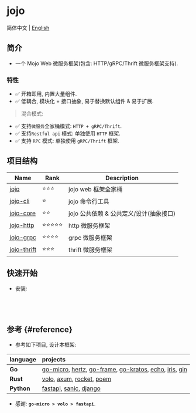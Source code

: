 # jojo

简体中文 | [English](README.md)

## 简介

- 一个 Mojo Web 微服务框架(包含: HTTP/gRPC/Thrift 微服务框架支持).

### 特性

- ✅ 开箱即用, 内置大量组件.
- ✅ 低耦合, 模块化 + 接口抽象, 易于替换默认组件 & 易于扩展.

> 混合模式:

- ✅ 支持`微服务`全家桶模式: `HTTP + gRPC/Thrift`.
- ✅ 支持`Restful api` 模式: 单独使用 `HTTP` 框架.
- ✅ 支持 `RPC` 模式: 单独使用 `gRPC/Thrift` 框架.

## 项目结构

| Name                                  | Rank       | Description               |
|---------------------------------------|------------|---------------------------|
| [jojo](./packages/jojo)               | ⭐️⭐️⭐️     | jojo web 框架全家桶            |
| [jojo-cli](./packages/jojo-cli)       | ⭐️         | jojo 命令行工具                |
| [jojo-core](./packages/jojo-core)     | ⭐️⭐️       | jojo 公共依赖 & 公共定义/设计(抽象接口) |
| [jojo-http](./packages/jojo-http)     | ⭐️⭐️⭐️⭐️⭐️ | http 微服务框架                |                     | http               |
| [jojo-grpc](./packages/jojo-grpc)     | ⭐️⭐️⭐️⭐️   | grpc 微服务框架                |                     | `jgp`  | grpc               |
| [jojo-thrift](./packages/jojo-thrift) | ⭐️⭐️️⭐️    | thrift 微服务框架              |                     | `jgp`  | grpc               |

## 快速开始

- 安装:

```bash


 
```

## 参考 {#reference}

- 参考如下项目, 设计本框架:

| language   | projects                                                                                   |
|:-----------|:-------------------------------------------------------------------------------------------|
| **Go**     | [go-micro][3], [hertz][4], [go-frame][5], [go-kratos][6], [echo][12], [iris][13], [gin][7] | 
| **Rust**   | [volo][8], [axum][9], [rocket][11], [poem][10]                                             |
| **Python** | [fastapi][1], [sanic][14], [django][2]                                                     |

- 感谢: **`go-micro > volo > fastapi`**.

[1]: https://github.com/fastapi/fastapi

[2]: https://github.com/django/django

[3]: https://github.com/micro/go-micro

[4]: https://github.com/cloudwego/hertz

[5]: https://github.com/gogf/gf

[6]: https://github.com/go-kratos/kratos

[7]: https://github.com/gin-gonic/gin

[8]: https://github.com/cloudwego/volo

[9]: https://github.com/tokio-rs/axum


[10]: https://github.com/poem-web/poem

[11]: https://github.com/rwf2/Rocket

[12]: https://github.com/labstack/echo

[13]: https://github.com/kataras/iris

[14]: https://github.com/sanic-org/sanic

